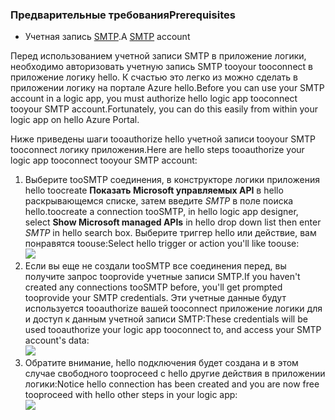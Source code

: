 ### <a name="prerequisites"></a><span data-ttu-id="c4707-101">Предварительные требования</span><span class="sxs-lookup"><span data-stu-id="c4707-101">Prerequisites</span></span>
* <span data-ttu-id="c4707-102">Учетная запись [SMTP](https://wikipedia.org/wiki/Simple_Mail_Transfer_Protocol).</span><span class="sxs-lookup"><span data-stu-id="c4707-102">A [SMTP](https://wikipedia.org/wiki/Simple_Mail_Transfer_Protocol) account</span></span>  

<span data-ttu-id="c4707-103">Перед использованием учетной записи SMTP в приложение логики, необходимо авторизовать учетную запись SMTP tooyour tooconnect в приложение логику hello. К счастью это легко из можно сделать в приложении логику на портале Azure hello.</span><span class="sxs-lookup"><span data-stu-id="c4707-103">Before you can use your SMTP account in a logic app, you must authorize hello logic app tooconnect tooyour SMTP account.Fortunately, you can do this easily from within your logic app on hello Azure Portal.</span></span>  

<span data-ttu-id="c4707-104">Ниже приведены шаги tooauthorize hello учетной записи tooyour SMTP tooconnect логику приложения.</span><span class="sxs-lookup"><span data-stu-id="c4707-104">Here are hello steps tooauthorize your logic app tooconnect tooyour SMTP account:</span></span>  

1. <span data-ttu-id="c4707-105">Выберите tooSMTP соединения, в конструкторе логики приложения hello toocreate **Показать Microsoft управляемых API** в hello раскрывающемся списке, затем введите *SMTP* в поле поиска hello.</span><span class="sxs-lookup"><span data-stu-id="c4707-105">toocreate a connection tooSMTP, in hello logic app designer, select **Show Microsoft managed APIs** in hello drop down list then enter *SMTP* in hello search box.</span></span> <span data-ttu-id="c4707-106">Выберите триггер hello или действие, вам понравятся toouse:</span><span class="sxs-lookup"><span data-stu-id="c4707-106">Select hello trigger or action you'll like toouse:</span></span>  
   ![](./media/connectors-create-api-smtp/smtp-1.png)  
2. <span data-ttu-id="c4707-107">Если вы еще не создали tooSMTP все соединения перед, вы получите запрос tooprovide учетные записи SMTP.</span><span class="sxs-lookup"><span data-stu-id="c4707-107">If you haven't created any connections tooSMTP before, you'll get prompted tooprovide your SMTP credentials.</span></span> <span data-ttu-id="c4707-108">Эти учетные данные будут используется tooauthorize вашей tooconnect приложение логики для и доступ к данным учетной записи SMTP:</span><span class="sxs-lookup"><span data-stu-id="c4707-108">These credentials will be used tooauthorize your logic app tooconnect to, and access your SMTP account's data:</span></span>  
   ![](./media/connectors-create-api-smtp/smtp-2.png)  
3. <span data-ttu-id="c4707-109">Обратите внимание, hello подключения будет создана и в этом случае свободного tooproceed с hello другие действия в приложении логики:</span><span class="sxs-lookup"><span data-stu-id="c4707-109">Notice hello connection has been created and you are now free tooproceed with hello other steps in your logic app:</span></span>  
   ![](./media/connectors-create-api-smtp/smtp-3.png)  

